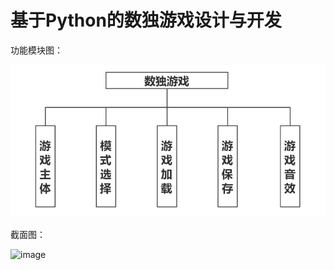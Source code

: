 # 基于Python的数独游戏设计与开发

功能模块图：

![image](https://github.com/Unvs/Sudoku/raw/master/Images/function.png)

截面图：

![image](https://github.com/Unvs/Sudoku/raw/master/Images/UI.png)
